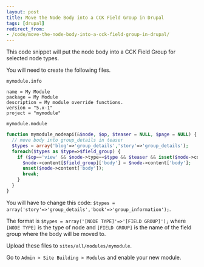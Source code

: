 ```yaml
---
layout: post
title: Move the Node Body into a CCK Field Group in Drupal
tags: [drupal]
redirect_from:
- /code/move-the-node-body-into-a-cck-field-group-in-drupal/
---
```


This code snippet will put the node body into a CCK Field Group for selected node types.

<!--break-->

You will need to create the following files.

`mymodule.info`

```
name = My Module
package = My Module
description = My module override functions.
version = "5.x-1"
project = "mymodule"
```


`mymodule.module`

```php
function mymodule_nodeapi(&$node, $op, $teaser = NULL, $page = NULL) {
  // move body into group_details in teaser
  $types = array('blog'=>'group_details','story'=>'group_details');
  foreach($types as $type=>$field_group) {
    if ($op=='view' && $node->type==$type && $teaser && isset($node->content[$field_group])) {
      $node->content[$field_group]['body'] = $node->content['body'];
      unset($node->content['body']);
      break;
    }
  }
} 
```

You will have to change this code: `$types = array('story'=>'group_details','book'=>'group_information');`.

The format is `$types = array('[NODE TYPE]'=>'[FIELD GROUP]');` where `[NODE TYPE]` is the type of node and `[FIELD GROUP]` is the name of the field group where the body will be moved to.

Upload these files to `sites/all/modules/mymodule`.

Go to `Admin > Site Building > Modules` and enable your new module.
